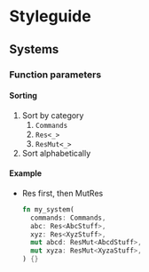 # Styleguide

## Systems

### Function parameters

#### Sorting

1. Sort by category
   1. `Commands`
   2. `Res<_>`
   3. `ResMut<_>`
2. Sort alphabetically

#### Example

- Res first, then MutRes
  ```rust
  fn my_system(
    commands: Commands,
    abc: Res<AbcStuff>,
    xyz: Res<XyzStuff>,
    mut abcd: ResMut<AbcdStuff>,
    mut xyza: ResMut<XyzaStuff>,
  ) {}
  ```
